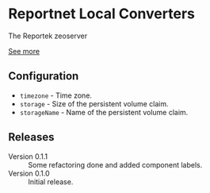 # Reportnet Local Converters

The Reportek zeoserver

[See more](https://github.com/eea/eea.docker.reportek.zeoserver)

## Configuration

- `timezone` - Time zone.
- `storage` - Size of the persistent volume claim.
- `storageName` - Name of the persistent volume claim.

## Releases

<dl>

  <dt>Version 0.1.1</dt>
  <dd>Some refactoring done and added component labels.</dd>

  <dt>Version 0.1.0</dt>
  <dd>Initial release.</dd>

</dl>
